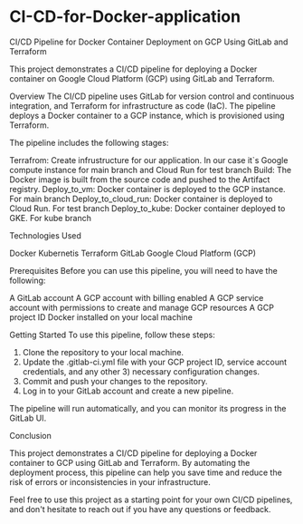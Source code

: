 # CI-CD-for-Docker-application

CI/CD Pipeline for Docker Container Deployment on GCP Using GitLab and Terraform

This project demonstrates a CI/CD pipeline for deploying a Docker container on Google Cloud Platform (GCP) using GitLab and Terraform.

Overview
The CI/CD pipeline uses GitLab for version control and continuous integration, and Terraform for infrastructure as code (IaC). The pipeline deploys a Docker container to a GCP instance, which is provisioned using Terraform.


The pipeline includes the following stages:

Terrafrom: Create infrustructure for our application. In our case it`s Google compute instance for main branch and Cloud Run for test branch
Build: The Docker image is built from the source code and pushed to the Artifact registry.
Deploy_to_vm: Docker container is deployed to the GCP instance. For main branch
Deploy_to_cloud_run: Docker container is deployed to Cloud Run. For test branch
Deploy_to_kube: Docker container deployed to GKE. For kube branch

Technologies Used

Docker
Kubernetis
Terraform
GitLab
Google Cloud Platform (GCP)

Prerequisites
Before you can use this pipeline, you will need to have the following:

A GitLab account
A GCP account with billing enabled
A GCP service account with permissions to create and manage GCP resources
A GCP project ID
Docker installed on your local machine

Getting Started
To use this pipeline, follow these steps:

1) Clone the repository to your local machine.
2) Update the .gitlab-ci.yml file with your GCP project ID, service account credentials, and any other 3) necessary configuration changes.
4) Commit and push your changes to the repository.
5) Log in to your GitLab account and create a new pipeline.

The pipeline will run automatically, and you can monitor its progress in the GitLab UI.


Conclusion

This project demonstrates a CI/CD pipeline for deploying a Docker container to GCP using GitLab and Terraform. By automating the deployment process, this pipeline can help you save time and reduce the risk of errors or inconsistencies in your infrastructure.

Feel free to use this project as a starting point for your own CI/CD pipelines, and don't hesitate to reach out if you have any questions or feedback.
